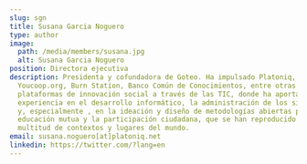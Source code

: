 ```yaml
---
slug: sgn
title: Susana Garcia Noguero
type: author
image:
  path: /media/members/susana.jpg
  alt: Susana Garcia Noguero
position: Directora ejecutiva
description: Presidenta y cofundadora de Goteo. Ha impulsado Platoniq,
  Youcoop.org, Burn Station, Banco Común de Conocimientos, entre otras
  plataformas de innovación social a través de las TIC, donde ha aportado su
  experiencia en el desarrollo informático, la administración de los sistemas,
  y, especialmente , en la ideación y diseño de metodologías abiertas para la
  educación mutua y la participación ciudadana, que se han reproducido en
  multitud de contextos y lugares del mundo.
email: susana.noguero[at]platoniq.net
linkedin: https://twitter.com/?lang=en
---
```

